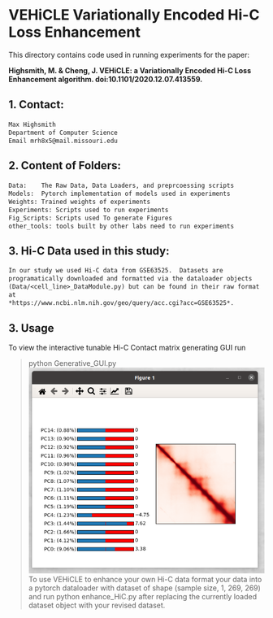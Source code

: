 # VEHiCLE Variationally Encoded Hi-C Loss Enhancement

This directory contains code used in running experiments for the paper:

**Highsmith, M. & Cheng, J. VEHiCLE: a Variationally Encoded Hi-C Loss Enhancement algorithm. doi:10.1101/2020.12.07.413559.**

## 1. Contact:
	Max Highsmith
	Department of Computer Science
	Email mrh8x5@mail.missouri.edu

## 2. Content of Folders:
	Data:    The Raw Data, Data Loaders, and preprcoessing scripts
	Models:  Pytorch implementation of models used in experiments
	Weights: Trained weights of experiments
	Experiments: Scripts used to run experiments
	Fig_Scripts: Scripts used To generate Figures
	other_tools: tools built by other labs need to run experiments

## 3.   Hi-C Data used in this study:
	In our study we used Hi-C data from GSE63525.  Datasets are programatically downloaded and formatted via the dataloader objects (Data/<cell_line>_DataModule.py) but can be found in their raw format at
	*https://www.ncbi.nlm.nih.gov/geo/query/acc.cgi?acc=GSE63525*.


## 3. Usage
	
To view the interactive tunable Hi-C Contact matrix generating GUI run
> python Generative_GUI.py
![gui](gui.png)
To use VEHiCLE to enhance your own Hi-C data format your data into a pytorch dataloader with dataset of shape (sample size, 1, 269, 269) and run
> python enhance_HiC.py 
after replacing the currently loaded dataset object with your revised dataset.





